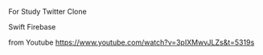 For Study Twitter Clone

Swift
Firebase

from Youtube
https://www.youtube.com/watch?v=3pIXMwvJLZs&t=5319s

